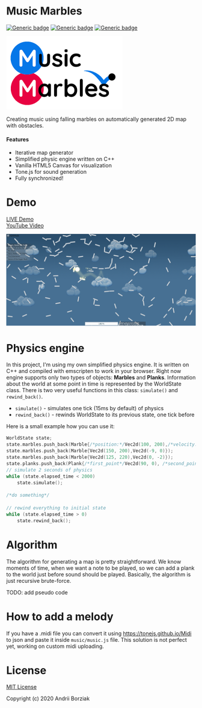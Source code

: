 # Music Marbles 

[![Generic badge](https://img.shields.io/badge/Javascript-brightgreen.svg)](https://github.com/AndrewB330/)
[![Generic badge](https://img.shields.io/badge/Engine-С++-brightgreen.svg)](https://github.com/AndrewB330/)
[![Generic badge](https://img.shields.io/badge/Lines-1560-brightgreen.svg)](https://github.com/AndrewB330/)

![Logo](/images/logo_small_.png?raw=true)

Creating music using falling marbles on automatically
generated 2D map with obstacles.

#### Features
- Iterative map generator
- Simplified physic engine written on C++
- Vanilla HTML5 Canvas for visualization
- Tone.js for sound generation
- Fully synchronized!

# Demo

[LIVE Demo](https://andrewb330.github.io/MusicMarbles/index.html) <br>
[YouTube Video](https://youtu.be/rcDFb2OkA4Q)

![UI](/images/ui_demo_v2.png?raw=true)


# Physics engine
In this project, I'm using my own simplified physics engine. It is written on C++ and
compiled with emscripten to work in your browser.
Right now engine supports only two types of objects: **Marbles** and **Planks**.
Information about the world at some point in time is represented by the WorldState class.
There is two very useful functions in this class: `simulate()` and `rewind_back()`.
- `simulate()` - simulates one tick (15ms by default) of physics
- `rewind_back()` - rewinds WorldState to its previous state, one tick before

Here is a small example how you can use it:
```cpp
WorldState state;
state.marbles.push_back(Marble{/*position:*/Vec2d(100, 200),/*velocity:*/Vec2d(10, 0)});
state.marbles.push_back(Marble{Vec2d(150, 200),Vec2d(-9, 0)});
state.marbles.push_back(Marble{Vec2d(125, 220),Vec2d(0, -2)});
state.planks.push_back(Plank{/*first_point*/Vec2d(90, 0), /*second_point*/Vec2d(160, 0)});
// simulate 2 seconds of physics
while (state.elapsed_time < 2000)
    state.simulate();

/*do something*/

// rewind everything to initial state
while (state.elapsed_time > 0)
    state.rewind_back();
```

# Algorithm

The algorithm for generating a map is pretty straightforward. 
We know moments of time, when we want a note to be played, 
so we can add a plank to  the world just before sound should be played. 
Basically, the algorithm is just recursive brute-force.

TODO: add pseudo code


# How to add a melody
If you have a .midi file you can convert it using https://tonejs.github.io/Midi to json and paste it inside `music/music.js` file.
This solution is not perfect yet, working on custom midi uploading.

# License
[MIT License](https://github.com/AndrewB330/MusicMarbles/blob/master/LICENSE)

Copyright (c) 2020 Andrii Borziak
